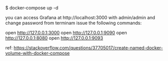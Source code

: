 $ docker-compose up -d

you can access Grafana at http://localhost:3000 with admin/admin and change password 
from terminam issue the following commands:

open http://127.0.0.1:3000
open http://127.0.0.1:9090
open http://127.0.0.1:8080
open http://127.0.0.1:9093

ref: https://stackoverflow.com/questions/37705017/create-named-docker-volume-with-docker-compose
